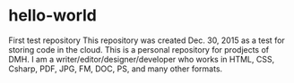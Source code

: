 # hello-world
First test repository
This repository was created Dec. 30, 2015 as a test for storing code in the cloud.
This is a personal repository for prodjects of DMH.
I am a writer/editor/designer/developer who works in HTML, CSS, Csharp, PDF, JPG, FM, DOC, PS, and many other formats.
